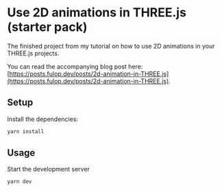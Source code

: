 # Use 2D animations in THREE.js (starter pack)

The finished project from my tutorial on how to use 2D animations in your
THREE.js projects.

You can read the accompanying blog post here:
[https://posts.fulop.dev/posts/2d-animation-in-THREE.js](https://posts.fulop.dev/posts/2d-animation-in-THREE.js).

## Setup

Install the dependencies:

```sh
yarn install
```

## Usage

Start the development server

```sh
yarn dev
```
